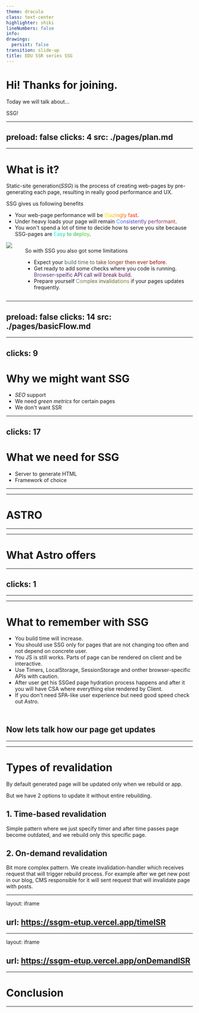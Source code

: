 ```yaml
---
theme: dracula
class: text-center
highlighter: shiki
lineNumbers: false
info: 
drawings:
  persist: false
transition: slide-up
title: EDU SSR series SSG
---
```

# Hi! Thanks for joining.

<v-click>

Today we will talk about...

</v-click>

<v-click>

SSG!

</v-click>

---
preload: false
clicks: 4
src: ./pages/plan.md
---
---

# What is it? 

<v-click>

Static-site generation(*SSG*) is the process of creating web-pages by pre-generating each page, resulting in really good performance and UX. 

</v-click>

<v-click>

SSG gives us following benefits

</v-click>


<v-clicks>

- Your web-page performance will be <span class="blazingly-fast">Blazingly fast</span>. 
- Under heavy loads your page will remain <span class="cons-perf">Consistently performant</span>.
- You won't spend a lot of time to decide how to serve you site because SSG-pages are <span class="easy-deploy">Easy to deploy</span>.

</v-clicks>

<div class="cons">

<v-click>

<img src="/great-power.webp" class="h-40 mt-5" />

</v-click>

<div>

<v-click>

So with SSG you also got some limitations

</v-click>


<v-clicks>

- Expect your <span class="long-build">build time to take longer then ever before</span>. 
- Get ready to add some checks where you code is running. <span class="no-dynamic">Browser-speific API call will break build</span>.
- Prepare yourself <span class="hard-updates">Complex invalidations</span> if your pages updates frequently.

</v-clicks>

</div>
</div>

<style>
  .blazingly-fast {
    background: linear-gradient(90deg, rgba(255,248,0,1) 0%, rgba(255,154,0,1) 40%, rgba(255,0,0,1) 100%);
    background-clip: text;
    -webkit-background-clip: text;
    color: transparent;
  }
  .cons-perf {
    background: linear-gradient(90deg, rgba(86,149,255,1) 0%, rgba(65,65,203,1) 23%, rgba(176,51,51,1) 100%);
    background-clip: text;
    -webkit-background-clip: text;
    color: transparent;
  }
  .easy-deploy {
    background: linear-gradient(90deg, rgba(0,255,248,1) 0%, rgba(21,175,103,1) 45%, rgba(84,218,20,1) 100%);
    background-clip: text;
    -webkit-background-clip: text;
    color: transparent;
  }

  .cons {
    display: flex;
    flex-direction: row;
    align-items: flex-start;
    justify-content: flex-start;
    gap: 35px;
  }

  .long-build {
    background: linear-gradient(90deg, rgba(66,112,110,1) 0%, rgba(124,58,28,1) 45%, rgba(168,0,0,1) 100%);
    background-clip: text;
    -webkit-background-clip: text;
    color: transparent;
  }

  .no-dynamic {
    background: linear-gradient(90deg, rgba(93,71,138,1) 0%, rgba(61,14,105,1) 45%, rgba(129,7,77,1) 100%);
    background-clip: text;
    -webkit-background-clip: text;
    color: transparent;
  }

  .hard-updates {
    background: linear-gradient(90deg, rgba(137,138,124,1) 0%, rgba(83,85,26,1) 48%, rgba(124,150,34,1) 100%);
    background-clip: text;
    -webkit-background-clip: text;
    color: transparent;
  }

</style>

---
preload: false
clicks: 14
src: ./pages/basicFlow.md
---
---
clicks: 9
---

# Why we might want SSG

<v-clicks>

- *SEO* support
- We need *green metrics* for certain pages
- We don't want SSR

</v-clicks>

<Crawler v-click></Crawler>

---
clicks: 17
---

# What we need for SSG

<v-clicks>

- Server to generate HTML
- Framework of choice

</v-clicks>

<Frameworks v-click></Frameworks>

---
---

# ASTRO

<AstroSell/>

---
---

# What Astro offers

<AstroOffers/>

---
clicks: 1
---

<NewAstroPage/>

---
---

# What to remember with SSG

<v-clicks>

- You build time will increase. 
- You should use SSG only for pages that are not changing too often and not depend on concrete user.
- You JS is still works. Parts of page can be rendered on client and be interactive.
- Use Timers, LocalStorage, SessionStorage and onther browser-specific APIs with caution.
- After user get his SSGed page hydration process happens and after it you will have CSA where everything else rendered by Client.
- If you don't need SPA-like user experience but need good speed check out Astro. 

</v-clicks>

<v-click>

<h2 style="margin-top: 55px"> Now lets talk how our page get updates </h2>

</v-click>

---
---

# Types of revalidation

By default generated page will be updated only when we rebuild or app.

But we have 2 options to update it without entire rebuilding.

## 1. Time-based revalidation

Simple pattern where we just specify timer and after time passes page become outdated, and we rebuild only this specific page.

## 2. On-demand revalidation

Bit more complex pattern. We create invalidation-handler which receives request that will trigger rebuild process.
For example after we get new post in our blog, CMS responsible for it will sent request that will invalidate page with posts.

---
layout: iframe

url: https://ssgm-etup.vercel.app/timeISR
---
---
layout: iframe

url: https://ssgm-etup.vercel.app/onDemandISR
---
---

# Conclusion

---